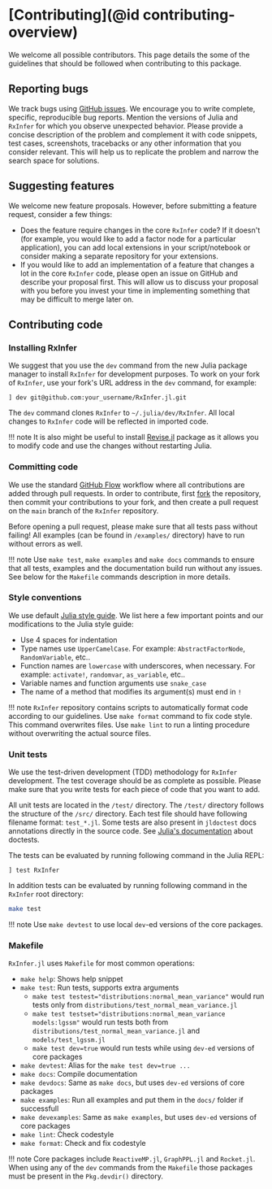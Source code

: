 # [Contributing](@id contributing-overview)

We welcome all possible contributors. This page details the some of the guidelines that should be followed when contributing to this package.

## Reporting bugs

We track bugs using [GitHub issues](https://github.com/biaslab/RxInfer.jl/issues). We encourage you to write complete, specific, reproducible bug reports. Mention the versions of Julia and `RxInfer` for which you observe unexpected behavior. Please provide a concise description of the problem and complement it with code snippets, test cases, screenshots, tracebacks or any other information that you consider relevant. This will help us to replicate the problem and narrow the search space for solutions.

## Suggesting features

We welcome new feature proposals. However, before submitting a feature request, consider a few things:

- Does the feature require changes in the core `RxInfer` code? If it doesn't (for example, you would like to add a factor node for a particular application), you can add local extensions in your script/notebook or consider making a separate repository for your extensions.
- If you would like to add an implementation of a feature that changes a lot in the core `RxInfer` code, please open an issue on GitHub and describe your proposal first. This will allow us to discuss your proposal with you before you invest your time in implementing something that may be difficult to merge later on.

## Contributing code

### Installing RxInfer

We suggest that you use the `dev` command from the new Julia package manager to
install `RxInfer` for development purposes. To work on your fork of `RxInfer`, use your fork's URL address in the `dev` command, for example:

```
] dev git@github.com:your_username/RxInfer.jl.git
```

The `dev` command clones `RxInfer` to `~/.julia/dev/RxInfer`. All local changes to `RxInfer` code will be reflected in imported code.

!!! note
    It is also might be useful to install [Revise.jl](https://github.com/timholy/Revise.jl) package as it allows you to modify code and use the changes without restarting Julia.

### Committing code

We use the standard [GitHub Flow](https://guides.github.com/introduction/flow/) workflow where all contributions are added through pull requests. In order to contribute, first [fork](https://guides.github.com/activities/forking/) the repository, then commit your contributions to your fork, and then create a pull request on the `main` branch of the `RxInfer` repository.

Before opening a pull request, please make sure that all tests pass without failing! All examples (can be found in `/examples/` directory) have to run without errors as well. 

!!! note
    Use `make test`, `make examples` and `make docs` commands to ensure that all tests, examples and the documentation build run without any issues. See below for the `Makefile` commands description in more details.

### Style conventions

We use default [Julia style guide](https://docs.julialang.org/en/v1/manual/style-guide/index.html). We list here a few important points and our modifications to the Julia style guide:

- Use 4 spaces for indentation
- Type names use `UpperCamelCase`. For example: `AbstractFactorNode`, `RandomVariable`, etc..
- Function names are `lowercase` with underscores, when necessary. For example: `activate!`, `randomvar`, `as_variable`, etc..
- Variable names and function arguments use `snake_case`
- The name of a method that modifies its argument(s) must end in `!`

!!! note
    `RxInfer` repository contains scripts to automatically format code according to our guidelines. Use `make format` command to fix code style. This command overwrites files. Use `make lint` to run a linting procedure without overwriting the actual source files.

### Unit tests

We use the test-driven development (TDD) methodology for `RxInfer` development. The test coverage should be as complete as possible. Please make sure that you write tests for each piece of code that you want to add.

All unit tests are located in the `/test/` directory. The `/test/` directory follows the structure of the `/src/` directory. Each test file should have following filename format: `test_*.jl`. Some tests are also present in `jldoctest` docs annotations directly in the source code.
See [Julia's documentation](https://docs.julialang.org/en/v1/manual/documentation/index.html) about doctests.

The tests can be evaluated by running following command in the Julia REPL:

```
] test RxInfer
```

In addition tests can be evaluated by running following command in the `RxInfer` root directory:

```bash
make test
```

!!! note 
    Use `make devtest` to use local `dev`-ed versions of the core packages.

### Makefile

`RxInfer.jl` uses `Makefile` for most common operations:

- `make help`: Shows help snippet
- `make test`: Run tests, supports extra arguments
  - `make test testest="distributions:normal_mean_variance"` would run tests only from `distributions/test_normal_mean_variance.jl`
  - `make test testset="distributions:normal_mean_variance models:lgssm"` would run tests both from `distributions/test_normal_mean_variance.jl` and `models/test_lgssm.jl`
  - `make test dev=true` would run tests while using `dev-ed` versions of core packages
- `make devtest`: Alias for the `make test dev=true ...`
- `make docs`: Compile documentation
- `make devdocs`: Same as `make docs`, but uses `dev-ed` versions of core packages
- `make examples`: Run all examples and put them in the `docs/` folder if successfull 
- `make devexamples`: Same as `make examples`, but uses `dev-ed` versions of core packages
- `make lint`: Check codestyle
- `make format`: Check and fix codestyle 

!!! note
    Core packages include `ReactiveMP.jl`, `GraphPPL.jl` and `Rocket.jl`. When using any of the `dev` commands from the `Makefile` those packages must be present in the `Pkg.devdir()` directory.